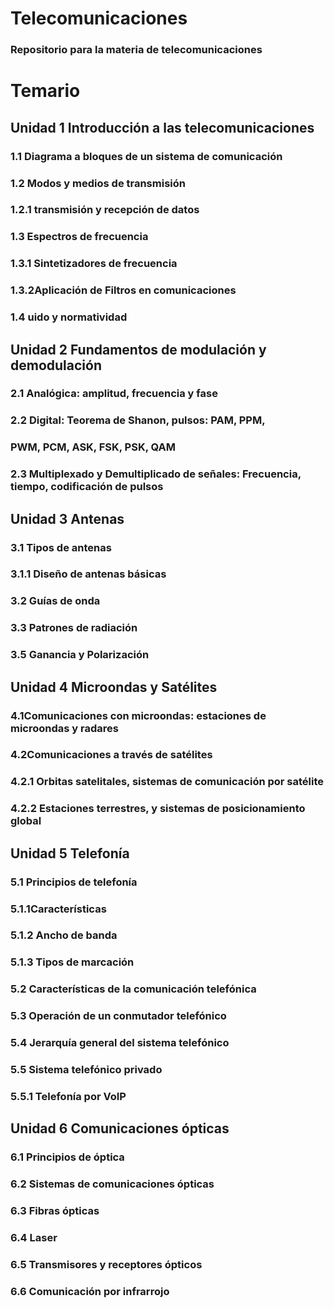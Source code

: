 # Telecomunicaciones
### Repositorio para la materia de telecomunicaciones

# Temario

## Unidad 1 Introducción a las telecomunicaciones
 ### 1.1 Diagrama a bloques de un sistema de comunicación
 ### 1.2 Modos y medios de transmisión
 ### 1.2.1 transmisión y recepción de datos
 ### 1.3 Espectros de frecuencia
 ### 1.3.1 Sintetizadores de frecuencia
 ### 1.3.2Aplicación de Filtros en comunicaciones
 ### 1.4 uido y normatividad
 
## Unidad 2 Fundamentos de modulación y demodulación
 ### 2.1 Analógica: amplitud, frecuencia y fase
 ### 2.2 Digital: Teorema de Shanon, pulsos: PAM, PPM,
 ### PWM, PCM, ASK, FSK, PSK, QAM
 ### 2.3 Multiplexado y Demultiplicado de señales: Frecuencia, tiempo, codificación de pulsos
 
## Unidad 3 Antenas
 ### 3.1 Tipos de antenas
 ### 3.1.1 Diseño de antenas básicas
 ### 3.2 Guías de onda
 ### 3.3 Patrones de radiación
 ### 3.5 Ganancia y Polarización

## Unidad 4 Microondas y Satélites
 ### 4.1Comunicaciones con microondas: estaciones de microondas y radares
 ### 4.2Comunicaciones a través de satélites
 ### 4.2.1 Orbitas satelitales, sistemas de comunicación por satélite
 ### 4.2.2 Estaciones terrestres, y sistemas de posicionamiento global

## Unidad 5 Telefonía
 ### 5.1 Principios de telefonía
 ### 5.1.1Características
 ### 5.1.2 Ancho de banda
 ### 5.1.3 Tipos de marcación
 ### 5.2 Características de la comunicación telefónica
 ### 5.3 Operación de un conmutador telefónico
 ### 5.4 Jerarquía general del sistema telefónico
 ### 5.5 Sistema telefónico privado
 ### 5.5.1 Telefonía por VoIP

## Unidad 6 Comunicaciones ópticas
 ### 6.1 Principios de óptica
 ### 6.2 Sistemas de comunicaciones ópticas
 ### 6.3 Fibras ópticas
 ### 6.4 Laser
 ### 6.5 Transmisores y receptores ópticos
 ### 6.6 Comunicación por infrarrojo


